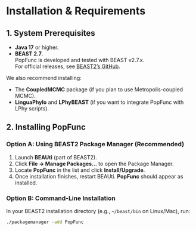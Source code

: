 # Installation & Requirements

## 1. System Prerequisites

- **Java 17** or higher.
- **BEAST 2.7**.  
  PopFunc is developed and tested with BEAST v2.7.x.  
  For official releases, see [BEAST2’s GitHub](https://github.com/CompEvol/beast2).

We also recommend installing:
- The **CoupledMCMC** package (if you plan to use Metropolis-coupled MCMC).
- **LinguaPhylo** and **LPhyBEAST** (if you want to integrate PopFunc with LPhy scripts).

## 2. Installing PopFunc

### Option A: Using BEAST2 Package Manager (Recommended)

1. Launch **BEAUti** (part of BEAST2).
2. Click **File -> Manage Packages...** to open the Package Manager.
3. Locate **PopFunc** in the list and click **Install/Upgrade**.
4. Once installation finishes, restart BEAUti. **PopFunc** should appear as installed.

### Option B: Command-Line Installation

In your BEAST2 installation directory (e.g., `~/beast/bin` on Linux/Mac), run:
```bash
./packagemanager -add PopFunc
